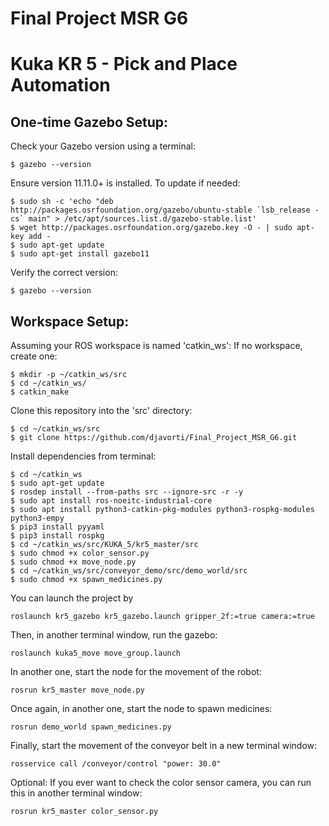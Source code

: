# Final Project MSR G6
# Kuka KR 5 - Pick and Place Automation

## One-time Gazebo Setup:
Check your Gazebo version using a terminal:
```
$ gazebo --version
```
Ensure version 11.11.0+ is installed. To update if needed:
```
$ sudo sh -c 'echo "deb http://packages.osrfoundation.org/gazebo/ubuntu-stable `lsb_release -cs` main" > /etc/apt/sources.list.d/gazebo-stable.list'
$ wget http://packages.osrfoundation.org/gazebo.key -O - | sudo apt-key add -
$ sudo apt-get update
$ sudo apt-get install gazebo11
```
Verify the correct version:
```
$ gazebo --version
```
## Workspace Setup:
Assuming your ROS workspace is named 'catkin_ws':
If no workspace, create one:
```
$ mkdir -p ~/catkin_ws/src
$ cd ~/catkin_ws/
$ catkin_make
```
Clone this repository into the 'src' directory:
```
$ cd ~/catkin_ws/src
$ git clone https://github.com/djavorti/Final_Project_MSR_G6.git
```
Install dependencies from terminal:
```
$ cd ~/catkin_ws
$ sudo apt-get update
$ rosdep install --from-paths src --ignore-src -r -y
$ sudo apt install ros-noeitc-industrial-core
$ sudo apt install python3-catkin-pkg-modules python3-rospkg-modules python3-empy
$ pip3 install pyyaml
$ pip3 install rospkg
$ cd ~/catkin_ws/src/KUKA_5/kr5_master/src
$ sudo chmod +x color_sensor.py
$ sudo chmod +x move_node.py
$ cd ~/catkin_ws/src/conveyor_demo/src/demo_world/src
$ sudo chmod +x spawn_medicines.py
```
You can launch the project by
```
roslaunch kr5_gazebo kr5_gazebo.launch gripper_2f:=true camera:=true
```
Then, in another terminal window, run the gazebo:
```
roslaunch kuka5_move move_group.launch
```
In another one, start the node for the movement of the robot:
```
rosrun kr5_master move_node.py
```
Once again, in another one, start the node to spawn medicines:
```
rosrun demo_world spawn_medicines.py
```
Finally, start the movement of the conveyor belt in a new terminal window:
```
rosservice call /conveyor/control "power: 30.0"
```
Optional: If you ever want to check the color sensor camera, you can run this in another terminal window:
```
rosrun kr5_master color_sensor.py
```

